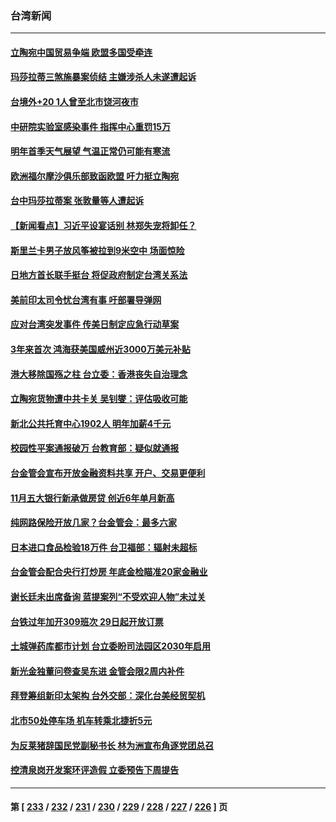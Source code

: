 ### 台湾新闻
---
#### [立陶宛中国贸易争端 欧盟多国受牵连](../../pages/ncid1349361/n13457640.md) 
#### [玛莎拉蒂三煞施暴案侦结 主嫌涉杀人未遂遭起诉](../../pages/ncid1349361/n13457713.md) 
#### [台境外+20  1人曾至北市饶河夜市](../../pages/ncid1349361/n13457649.md) 
#### [中研院实验室感染事件 指挥中心重罚15万](../../pages/ncid1349361/n13457659.md) 
#### [明年首季天气展望 气温正常仍可能有寒流](../../pages/ncid1349361/n13457652.md) 
#### [欧洲福尔摩沙俱乐部致函欧盟 吁力挺立陶宛](../../pages/ncid1349361/n13456981.md) 
#### [台中玛莎拉蒂案 张敦量等人遭起诉](../../pages/ncid1349361/n13457054.md) 
#### [【新闻看点】习近平设宴话别 林郑失宠将卸任？](../../pages/ncid1349361/n13456128.md) 
#### [斯里兰卡男子放风筝被拉到9米空中 场面惊险](../../pages/ncid1349361/n13456895.md) 
#### [日地方首长联手挺台 将促政府制定台湾关系法](../../pages/ncid1349361/n13455114.md) 
#### [美前印太司令忧台湾有事 吁部署导弹网](../../pages/ncid1349361/n13455540.md) 
#### [应对台湾突发事件 传美日制定应急行动草案](../../pages/ncid1349361/n13455894.md) 
#### [3年来首次 鸿海获美国威州近3000万美元补贴](../../pages/ncid1349361/n13455193.md) 
#### [港大移除国殇之柱 台立委：香港丧失自治理念](../../pages/ncid1349361/n13455101.md) 
#### [立陶宛货物遭中共卡关 吴钊燮：评估吸收可能](../../pages/ncid1349361/n13455598.md) 
#### [新北公共托育中心1902人 明年加薪4千元](../../pages/ncid1349361/n13455596.md) 
#### [校园性平案通报破万 台教育部：疑似就通报](../../pages/ncid1349361/n13455374.md) 
#### [台金管会宣布开放金融资料共享 开户、交易更便利](../../pages/ncid1349361/n13455530.md) 
#### [11月五大银行新承做房贷 创近6年单月新高](../../pages/ncid1349361/n13455532.md) 
#### [纯网路保险开放几家？台金管会：最多六家](../../pages/ncid1349361/n13455535.md) 
#### [日本进口食品检验18万件 台卫福部：辐射未超标](../../pages/ncid1349361/n13455527.md) 
#### [台金管会配合央行打炒房 年底金检瞄准20家金融业](../../pages/ncid1349361/n13455538.md) 
#### [谢长廷未出席备询 蓝提案列“不受欢迎人物”未过关](../../pages/ncid1349361/n13455425.md) 
#### [台铁过年加开309班次 29日起开放订票](../../pages/ncid1349361/n13455465.md) 
#### [土城弹药库都市计划 台立委盼司法园区2030年启用](../../pages/ncid1349361/n13455422.md) 
#### [新光金独董问卷查吴东进 金管会限2周内补件](../../pages/ncid1349361/n13455469.md) 
#### [拜登筹组新印太架构 台外交部：深化台美经贸契机](../../pages/ncid1349361/n13455427.md) 
#### [北市50处停车场 机车转乘北捷折5元](../../pages/ncid1349361/n13455462.md) 
#### [为反莱猪辞国民党副秘书长 林为洲宣布角逐党团总召](../../pages/ncid1349361/n13455256.md) 
#### [控清泉岗开发案环评造假 立委预告下周提告](../../pages/ncid1349361/n13455419.md) 

---
#### 第 [ [233](./233.md) / [232](./232.md) / [231](./231.md) / [230](./230.md) / [229](./229.md) / [228](./228.md) / [227](./227.md) / [226](./226.md) ] 页
